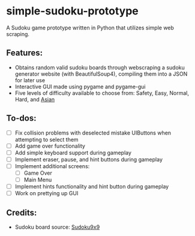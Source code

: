 # simple-sudoku-prototype
A Sudoku game prototype written in Python that utilizes simple web scraping.

## Features:
- Obtains random valid sudoku boards through webscraping a sudoku generator website (with BeautifulSoup4), compiling them into a JSON for later use
- Interactive GUI made using pygame and pygame-gui
- Five levels of difficulty available to choose from: Safety, Easy, Normal, Hard, and [Asian](https://youtu.be/miD_TWmdGIY)

## To-dos:
- [ ] Fix collision problems with deselected mistake UIButtons when attempting to select them
- [ ] Add game over functionality
- [ ] Add simple keyboard support during gameplay
- [ ] Implement eraser, pause, and hint buttons during gameplay
- [ ] Implement additional screens:
  - [ ] Game Over
  - [ ] Main Menu 
- [ ] Implement hints functionality and hint button during gameplay
- [ ] Work on prettying up GUI

## Credits:
- Sudoku board source: [Sudoku9x9](http://www.sudoku9x9.com/mobile/)
